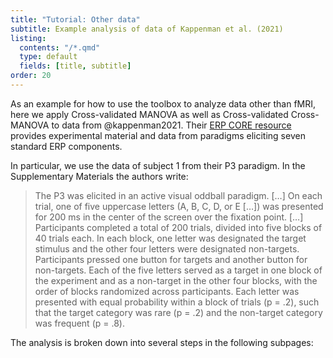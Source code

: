 ```yaml
---
title: "Tutorial: Other data"
subtitle: Example analysis of data of Kappenman et al. (2021)
listing:
  contents: "/*.qmd"
  type: default
  fields: [title, subtitle]
order: 20
---
```



As an example for how to use the toolbox to analyze data other than fMRI, here we apply Cross-validated MANOVA as well as Cross-validated Cross-MANOVA to data from @kappenman2021. Their [ERP CORE resource](https://osf.io/thsqg/) provides experimental material and data from paradigms eliciting seven standard ERP components.

In particular, we use the data of subject 1 from their P3 paradigm. In the Supplementary Materials the authors write:

>   The P3 was elicited in an active visual oddball paradigm. […] On each trial, one of five uppercase letters (A, B, C, D, or E […]) was presented for 200 ms in the center of the screen over the fixation point. […] Participants completed a total of 200 trials, divided into five blocks of 40 trials each. In each block, one letter was designated the target stimulus and the other four letters were designated non-targets. Participants pressed one button for targets and another button for non-targets. Each of the five letters served as a target in one block of the experiment and as a non-target in the other four blocks, with the order of blocks randomized across participants. Each letter was presented with equal probability within a block of trials (p = .2), such that the target category was rare (p = .2) and the non-target category was frequent (p = .8).

The analysis is broken down into several steps in the following subpages: